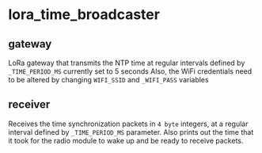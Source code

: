 # lora_time_broadcaster
## gateway 
LoRa gateway that transmits the NTP time at regular intervals defined by `_TIME_PERIOD_MS` currently set to 5 seconds
Also, the WiFi credentials need to be altered by changing `WIFI_SSID` and `_WIFI_PASS` variables

 
## receiver
Receives the time synchronization packets in `4 byte` integers, at a regular interval defined by `_TIME_PERIOD_MS` parameter.
Also prints out the time that it took for the radio module to wake up and be ready to receive packets.
